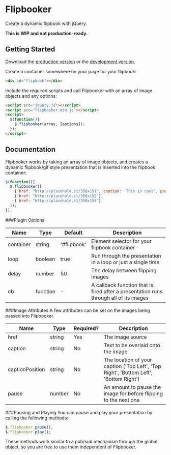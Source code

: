 # Flipbooker
Create a dynamic flipbook with jQuery.

**This is WIP and not production-ready.**

## Getting Started
Download the [production version][min] or the [development version][max].

[min]: https://raw.github.com/corporadobob/flipbooker/master/dist/flipbooker.min.js
[max]: https://raw.github.com/corporadobob/flipbooker/master/dist/flipbooker.js

Create a container somewhere on your page for your flipbook:

```html
<div id="flipbook"></div>
```

Include the required scripts and call Flipbooker with an array of image objects and any options:

```html
<script src="jquery.js"></script>
<script src="flipbooker.min.js"></script>
<script>
  $(function(){
    $.flipbooker(array, [options]);
  });
</script>
```

## Documentation
Flipbooker works by taking an array of image objects, and creates a dynamic flipbook/gif style presentation that is inserted into the flipbook  container:

```js
$(function(){
  $.flipbooker([
    { href: "http://placehold.it/350x151", caption: 'This is cool', pause: 5000 },
    { href: "http://placehold.it/350x152"},
    { href: "http://placehold.it/350x153"}
  ]);
});
```

###Plugin Options

Name          | Type          | Default      | Description
------------- |---------------| -------------|-------------
container     | string        | '#flipbook'  | Element selector for your flipbook container
loop          | boolean       | true         | Run through the presentation in a loop or just a single time
delay         | number        | 50           | The delay between flipping images
cb            | function      | -            | A callback function that is fired after a presentation runs through all of its images


###Image Attributes
A few attributes can be set on the images being passed into Flipbooker.

Name             | Type          | Required? | Description
-----------------|---------------|-----------|-------------
href             | string        | Yes       | The image source
caption          | string        | No        | Text to be overlaid onto the image
captionPosition  | string        | No        | The location of your caption ('Top Left', 'Top Right', 'Bottom Left', 'Bottom Right')
pause            | number        | No        | An amount to pause the image for before flipping to the next one

###Pausing and Playing
You can pause and play your presentation by calling the following methods:

```js
$.flipbooker.pause();
$.flipbooker.play();
```
These methods work similar to a pub/sub mechanism through the global object, so you are free to use them independent of Flipbooker.
